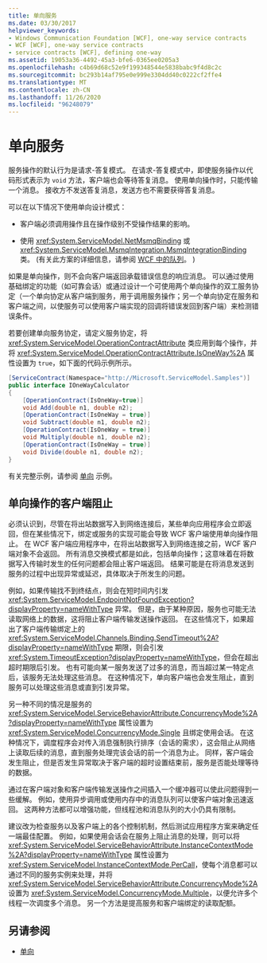 ```yaml
---
title: 单向服务
ms.date: 03/30/2017
helpviewer_keywords:
- Windows Communication Foundation [WCF], one-way service contracts
- WCF [WCF], one-way service contracts
- service contracts [WCF], defining one-way
ms.assetid: 19053a36-4492-45a3-bfe6-0365ee0205a3
ms.openlocfilehash: c4b69d68c52e9f199348544e5838babc9f4d8c2c
ms.sourcegitcommit: bc293b14af795e0e999e3304dd40c0222cf2ffe4
ms.translationtype: MT
ms.contentlocale: zh-CN
ms.lasthandoff: 11/26/2020
ms.locfileid: "96248079"
---
```

# <a name="one-way-services"></a>单向服务

服务操作的默认行为是请求-答复模式。 在请求-答复模式中，即使服务操作以代码形式表示为 `void` 方法，客户端也会等待答复消息。 使用单向操作时，只能传输一个消息。 接收方不发送答复消息，发送方也不需要获得答复消息。  
  
 可以在以下情况下使用单向设计模式：  
  
- 客户端必须调用操作且在操作级别不受操作结果的影响。  
  
- 使用 <xref:System.ServiceModel.NetMsmqBinding> 或 <xref:System.ServiceModel.MsmqIntegration.MsmqIntegrationBinding> 类。  (有关此方案的详细信息，请参阅 [WCF 中的队列](queues-in-wcf.md)。 )   
  
 如果是单向操作，则不会向客户端返回承载错误信息的响应消息。 可以通过使用基础绑定的功能（如可靠会话）或通过设计一个可使用两个单向操作的双工服务协定（一个单向协定从客户端到服务，用于调用服务操作；另一个单向协定在服务和客户端之间，以使服务可以使用客户端实现的回调将错误发回到客户端）来检测错误条件。  
  
 若要创建单向服务协定，请定义服务协定，将 <xref:System.ServiceModel.OperationContractAttribute> 类应用到每个操作，并将 <xref:System.ServiceModel.OperationContractAttribute.IsOneWay%2A> 属性设置为 `true`，如下面的代码示例所示。  
  
```csharp
[ServiceContract(Namespace="http://Microsoft.ServiceModel.Samples")]  
public interface IOneWayCalculator  
{  
    [OperationContract(IsOneWay=true)]  
    void Add(double n1, double n2);  
    [OperationContract(IsOneWay = true)]  
    void Subtract(double n1, double n2);  
    [OperationContract(IsOneWay = true)]  
    void Multiply(double n1, double n2);  
    [OperationContract(IsOneWay = true)]  
    void Divide(double n1, double n2);  
}  
```  
  
 有关完整示例，请参阅 [单向](../samples/one-way.md) 示例。  
  
## <a name="clients-blocking-with-one-way-operations"></a>单向操作的客户端阻止  

 必须认识到，尽管在将出站数据写入到网络连接后，某些单向应用程序会立即返回，但在某些情况下，绑定或服务的实现可能会导致 WCF 客户端使用单向操作阻止。 在 WCF 客户端应用程序中，在将出站数据写入到网络连接之前，WCF 客户端对象不会返回。 所有消息交换模式都是如此，包括单向操作；这意味着在将数据写入传输时发生的任何问题都会阻止客户端返回。 结果可能是在将消息发送到服务的过程中出现异常或延迟，具体取决于所发生的问题。  
  
 例如，如果传输找不到终结点，则会在短时间内引发 <xref:System.ServiceModel.EndpointNotFoundException?displayProperty=nameWithType> 异常。 但是，由于某种原因，服务也可能无法读取网络上的数据，这将阻止客户端传输发送操作返回。 在这些情况下，如果超出了客户端传输绑定上的 <xref:System.ServiceModel.Channels.Binding.SendTimeout%2A?displayProperty=nameWithType> 期限，则会引发 <xref:System.TimeoutException?displayProperty=nameWithType>，但会在超出超时期限后引发。 也有可能向某一服务发送了过多的消息，而当超过某一特定点后，该服务无法处理这些消息。 在这种情况下，单向客户端也会发生阻止，直到服务可以处理这些消息或直到引发异常。  
  
 另一种不同的情况是服务的 <xref:System.ServiceModel.ServiceBehaviorAttribute.ConcurrencyMode%2A?displayProperty=nameWithType> 属性设置为 <xref:System.ServiceModel.ConcurrencyMode.Single> 且绑定使用会话。 在这种情况下，调度程序会对传入消息强制执行排序（会话的需求），这会阻止从网络上读取后续的消息，直到服务处理完该会话的前一个消息为止。 同样，客户端会发生阻止，但是否发生异常取决于客户端的超时设置结束前，服务是否能处理等待的数据。  
  
 通过在客户端对象和客户端传输发送操作之间插入一个缓冲器可以使此问题得到一些缓解。 例如，使用异步调用或使用内存中的消息队列可以使客户端对象迅速返回。 这两种方法都可以增强功能，但线程池和消息队列的大小仍具有限制。  
  
 建议改为检查服务以及客户端上的各个控制机制，然后测试应用程序方案来确定任一端最佳配置。 例如，如果使用会话会在服务上阻止消息的处理，则可以将 <xref:System.ServiceModel.ServiceBehaviorAttribute.InstanceContextMode%2A?displayProperty=nameWithType> 属性设置为 <xref:System.ServiceModel.InstanceContextMode.PerCall>，使每个消息都可以通过不同的服务实例来处理，并将 <xref:System.ServiceModel.ServiceBehaviorAttribute.ConcurrencyMode%2A> 设置为 <xref:System.ServiceModel.ConcurrencyMode.Multiple>，以便允许多个线程一次调度多个消息。 另一个方法是提高服务和客户端绑定的读取配额。  
  
## <a name="see-also"></a>另请参阅

- [单向](../samples/one-way.md)
